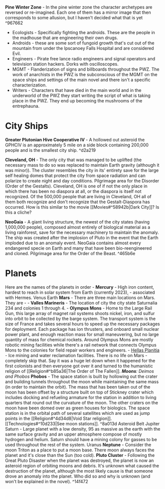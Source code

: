 **Pine Winter Zone** - In the pine winter zone the character archetypes are reversed or re-imagined. Each one of them has a mirror image that then corresponds to some allusion, but I haven't decided what that is yet ^967662
- Ecologists - Specifically fighting the androids. These are the people in the madhouse that are engineering their own drugs. 
- Androids - these are some sort of fungoid growth that's cut out of the mountain from under the Ipscanoey Falls Hospital and are considered Evil. 
- Engineers - Pirate free lance radio engineers and signal operators and television station hackers. Dorks with oscilloscopes. 
- MGMT - Flanderization of signs and billboards throughout the PWZ. The work of anarchists in the PWZ is the subconscious of the MGMT on the space ships and settings of the main novel and there isn't a specific characterization. 
- Writers - Characters that have died in the main world and in the underworld of the PWZ they start writing the script of what is taking place in the PWZ. They end up becoming the mushrooms of the entrephauna. 

# City Ships

**Greater Plutonian Hive Cooperative IV** - A hollowed out asteroid the GPHCIV is an approximately 5 mile on a side block containing 200,000 people and is the smallest city ship.  ^d2a219

**Cleveland, OH** - The only city that was managed to be uplifted (the necessary mass to do so was replaced to maintain Earth gravity (although it was minor)). The cluster resembles the city in its' entirety save for the large self healing domes that protect the city from space radiation and can polarize to create night and day conditions. Pilgrimage area for the Disorder (Order of the Gestalts). Cleveland, OH is one of if not the only place in which there has been no diaspora at all, or the diaspora is itself not recognized. Of the 500,000 people that are living in Cleveland, OH all of them both recognize and don't recognize that the Gestalt-Diaspora has occurred. How is this similar to the movie [[Movies#^58942b|Dark City]]? Is this a cliche?

**NeoGaia** - A giant living structure, the newest of the city states (having 1,000,000 people), composed almost entirely of biological material as a living rainforest, save for the necessary machinery to maintain the anomaly. The ship was created after the implosion of Pluto in the event that the Earth imploded due to an anomaly event. NeoGaia contains almost every endangered specie on Earth and many that have been bio-reengineered and cloned. Pilgrimage area for the Order of the Beast.   ^465b6e

# Planets

Here are the names of the planets in order - 
**Mercury** - High iron content, hardest to reach in solar system from Earth (currently 2023),  - associated with Hermes.
Venus 
Earth 
**Mars** - There are three main locations on Mars. They are - 
	- **Valles Marineris** - The location of city the city state Saturnalia 234 and colonies 1 through 4. 
	- **Olympus Mons** - Home to the Large Rail Gun, this large array of magnet rail systems shoots nickel, iron, and sulfur into orbit to be collected by the barge system. The transport system is the size of France and takes several hours to speed up the necessary packages for deployment. Each package has ion thrusters, and onboard small nuclear power plant, and enough reaction mass for small maneuvering, but no large quantity of mass for chemical rockets. Around Olympus Mons are mostly robotic mining facilities while there's a rail network that connects Olympus Mons to the colonies for field repair workers and engineers.
	- [Hellas Planitia](https://en.wikipedia.org/wiki/Hellas_Planitia) - Ice mining and water reclamation facilities. There is no life on Mars - completely skip that. Say it was a huge let down when it happened for the first colonists and then everyone got over it and turned to the humanistic religion of [[Religion#^b85a36|The Order of The Fallen]]. 
	***Moons**: Deimos and Phobos*
		**Phobos** - The space station is built by hollowing out the crater and building tunnels throughout the moon while maintaining the same mass (in order to maintain the orbit). The mass that has been taken out of the moon has been offset by a structure built on top of Stickney crater which includes docking and refueling armature for the station in addition to living quarters that round out the curvature of the moon. The other craters on the moon have been domed over as green houses for biologics. The space station is in the orbital path of several satellites which are used as jump points in the [[Religion#^4d34d8|Void Star religion]]. [[Technologies#^10d233|See moon stations]].   ^8a013d
Asteroid Belt 
Jupiter
Saturn - Large planet with a low density, 95 as massive as the earth with the same surface gravity and an upper atmosphere compose of mostly hydrogen and helium. Saturn should have a mining colony for gasses to be used throughout the rest of the system.
Uranus
**Neptune** - Consider the moon Triton as a place to put a moon base. There moon always faces the planet and it's close than the Sun (too cold).
**Pluto Cluster** - Following the Great Pluto Disaster when the planet was destroyed, the planet is now an asteroid region of orbiting moons and debris. It's unknown what caused the destruction of the planet, although the most likely cause is that someone drove an anomaly into the planet. Who did so and why is unknown (and won't be explained in the novel).  ^14f472

